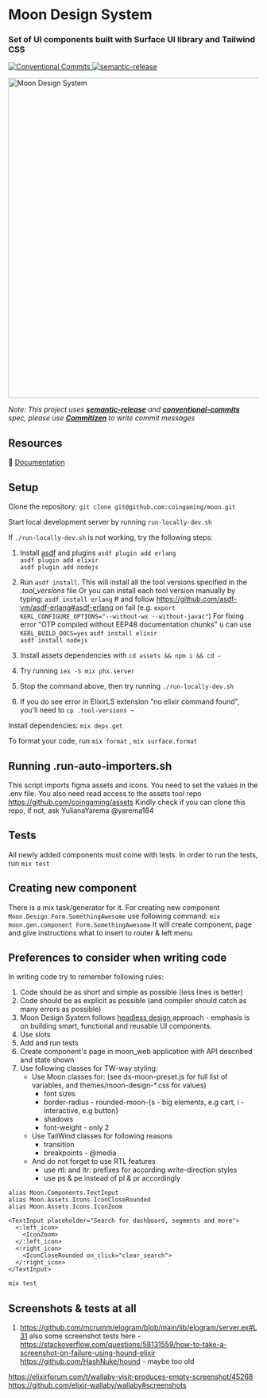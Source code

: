 # Moon Design System
<h3 >Set of UI components built with Surface UI library and Tailwind CSS</h3>
<p>
  <a href="https://conventionalcommits.org">
    <img alt="Conventional Commits" src="https://img.shields.io/badge/Conventional%20Commits-1.0.0-yellow.svg">
  </a>
  <a href="https://github.com/semantic-release/semantic-release">
    <img alt="semantic-release" src="https://img.shields.io/badge/%20%20%F0%9F%93%A6%F0%9F%9A%80-semantic--release-e10079.svg">
  </a>
</p>



<img width="644" alt="Moon Design System" src="https://user-images.githubusercontent.com/232199/133601344-e63bd62f-dd0f-47a1-9d1e-b5cb065e5a90.png">

_Note: This project uses **[semantic-release](https://semantic-release.gitbook.io/semantic-release/)** and **[conventional-commits](https://www.conventionalcommits.org/en/v1.0.0/)** spec, please use **[Commitizen](https://github.com/commitizen/cz-cli)**
to write commit messages_

## Resources

📖 [Documentation](https://surface.moon.io/)

## Setup

Clone the repository: `git clone git@github.com:coingaming/moon.git`

Start local development server by running `run-locally-dev.sh`

If `./run-locally-dev.sh` is not working, try the following steps:

1. Install [asdf](https://asdf-vm.com/) and plugins
   `asdf plugin add erlang`  
   `asdf plugin add elixir`  
   `asdf plugin add nodejs`
2. Run `asdf install`. This will install all the tool versions specified in the _.tool_versions_ file
   Or you can install each tool version manually by typing:
   `asdf install erlang` # and follow https://github.com/asdf-vm/asdf-erlang#asdf-erlang on fail (e.g. `export KERL_CONFIGURE_OPTIONS="--without-wx --without-javac"`) For fixing error "OTP compiled without EEP48 documentation chunks" u can use `KERL_BUILD_DOCS=yes`
   `asdf install elixir`  
   `asdf install nodejs`

3. Install assets dependencies with `cd assets && npm i && cd -`
4. Try running `iex -S mix phx.server`
5. Stop the command above, then try running `./run-locally-dev.sh`
6. If you do see error in ElixirLS extension "no elixir command found", you'll need to `cp .tool-versions ~`

Install dependencies: `mix deps.get`

To format your code, run `mix format` , `mix surface.format`

## Running .run-auto-importers.sh

This script imports figma assets and icons. You need to set the values in the .env file.
You also need read access to the assets tool repo https://github.com/coingaming/assets
Kindly check if you can clone this repo, if not, ask YulianaYarema @yarema184

## Tests
All newly added components must come with tests. In order to run the tests, run `mix test`

## Creating new component
There is a mix task/generator for it. For creating new component `Moon.Design.Form.SomethingAwesome` use following command:
`mix moon.gen.component Form.SomethingAwesome`
It will create component, page and give instructions what to insert to router & left menu

## Preferences to consider when writing code

In writing code try to remember following rules:

1. Code should be as short and simple as possible (less lines is better)
2. Code should be as explicit as possible (and compiler should catch as many errors as possible)
3. Moon Design System follows [headless design ](https://garden.mirahi.io/get-started-with-headless-design-systems/) approach - emphasis is on building smart, functional and reusable UI components.
4. Use slots
5. Add and run tests
6. Create component's page in moon_web application with API described and state shown
7. Use following classes for TW-way styling:
   - Use Moon classes for: (see ds-moon-preset.js for full list of variables, and themes/moon-design-\*.css for values)
     - font sizes
     - border-radius - rounded-moon-{s - big elements, e.g cart, i - interactive, e.g button}
     - shadows
     - font-weight - only 2
   - Use TailWind classes for following reasons
     - transition
     - breakpoints - @media
   - And do not forget to use RTL features
     - use rtl: and ltr: prefixes for according write-direction styles
     - use ps & pe instead of pl & pr accordingly

```
alias Moon.Components.TextInput
alias Moon.Assets.Icons.IconCloseRounded
alias Moon.Assets.Icons.IconZoom

<TextInput placeholder="Search for dashboard, segments and more">
  <:left_icon>
    <IconZoom>
  </:left_icon>
  <:right_icon>
    <IconCloseRounded on_click="clear_search">
  </:right_icon>
</TextInput>
```

```bash
mix test
```

## Screenshots & tests at all
1. https://github.com/mcrumm/elogram/blob/main/lib/elogram/server.ex#L31
also some screenshot tests here - 
https://stackoverflow.com/questions/58131559/how-to-take-a-screenshot-on-failure-using-hound-elixir
https://github.com/HashNuke/hound - maybe too old

https://elixirforum.com/t/wallaby-visit-produces-empty-screenshot/45268
https://github.com/elixir-wallaby/wallaby#screenshots